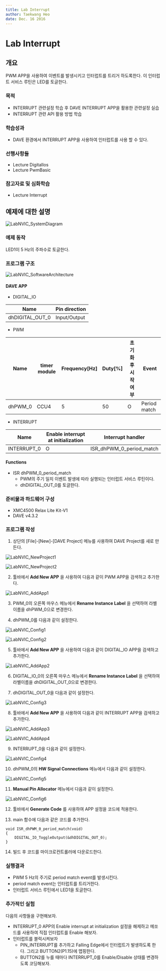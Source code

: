 ```yaml
---
title: Lab Interrupt
author: Taekwang Heo  
date: Dec. 16 2016
---
```


# Lab Interrupt

## 개요
PWM APP을 사용하여 이벤트를 발생시키고 인터럽트를 트리거 하도록한다.  이 인터럽트 서비스 루틴은 LED를 토글한다.

### 목적
* INTERRUPT 관련설정 학습 후 DAVE INTERRUPT APP을 활용한 관련설정 실습
* INTERRUPT 관련 API 활용 방법 학습

### 학습성과
* DAVE 환경에서 INTERRUPT APP을 사용하여 인터럽트를 사용 할 수 있다.

### 선행사항들
* Lecture DigitalIos
* Lecture PwmBasic

### 참고자료 및 심화학습
* Lecture Interrupt

## 예제에 대한 설명

![LabNVIC_SystemDiagram](./images/LabNVIC_SystemDiagram.png)

### 예제 동작
LED1이 5 Hz의 주파수로 토글한다.

### 프로그램 구조
![LabNVIC_SoftwareArchitecture](./images/LabNVIC_SoftwareArchitecture.png)
#### DAVE APP
* DIGITAL_IO

| Name            | Pin direction |
|-----------------|---------------|
| dhDIGITAL_OUT_0 | Input/Output  |

* PWM

| Name    | timer module | Frequency[Hz] | Duty[%] | 초기화 후 시작 여부 | Event        |
|---------|--------------|---------------|---------|---------------------|--------------|
| dhPWM_0 | CCU4         | 5             | 50      | O                   | Period match |

* INTERRUPT

Name        | Enable interrupt at initialization | Interrupt handler
------------|------------------------------------|-------------------------
INTERRUPT_0 | O                                  | ISR_dhPWM_0_period_match

#### Functions
* ISR dhPWM_0_period_match
    - PWM의 주기 일치 이벤트 발생에 따라 실행되는 인터럽트 서비스 루틴이다.
    - dhDIGITAL_OUT_0를 토글한다.

### 준비물과 하드웨어 구성
* XMC4500 Relax Lite Kit-V1
* DAVE v4.3.2

### 프로그램 작성
1. 상단의 [File]-[New]-[DAVE Project] 메뉴를 사용하여 DAVE Project를 새로 만든다.

  ![LabNVIC_NewProject1](./images/LabNVIC_NewProject1.png)

  ![LabNVIC_NewProject2](./images/LabNVIC_NewProject2.png)

2. 툴바에서 **Add New APP** 을 사용하여 다음과 같이 PWM APP을 검색하고 추가한다.

  ![LabNVIC_AddApp1](./images/LabNVIC_AddApp1.png)

3. PWM_0의 오른쪽 마우스 메뉴에서 **Rename Instance Label** 을 선택하여 라벨이름을  dhPWM_0으로 변경한다.

4. dhPWM_0를 다음과 같이 설정한다.

  ![LabNVIC_Config1](./images/LabNVIC_Config1.png)

  ![LabNVIC_Config2](./images/LabNVIC_Config2.png)

5. 툴바에서 **Add New APP** 을 사용하여 다음과 같이 DIGITAL_IO APP을 검색하고 추가한다.

  ![LabNVIC_AddApp2](./images/LabNVIC_AddApp2.png)

6. DIGITAL_IO_0의 오른쪽 마우스 메뉴에서 **Rename Instance Label** 을 선택하여 라벨이름을 dhDIGITAL_OUT_0으로 변경한다.

7. dhDIGITAL_OUT_0을 다음과 같이 설정한다.

  ![LabNVIC_Config3](./images/LabNVIC_Config3.png)

8. 툴바에서 **Add New APP** 을 사용하여 다음과 같이 INTERRUPT APP을 검색하고 추가한다.

  ![LabNVIC_AddApp3](./images/LabNVIC_AddApp3.png)

  ![LabNVIC_AddApp4](./images/LabNVIC_AddApp4.png)

9. INTERRUPT_0을 다음과 같이 설정한다.

  ![LabNVIC_Config4](./images/LabNVIC_Config4.png)

10. dhPWM_0의 **HW Signal Connections** 메뉴에서 다음과 같이 설정한다.

  ![LabNVIC_Config5](./images/LabNVIC_Config5.png)

11. **Manual Pin Allocator** 메뉴에서 다음과 같이 설정한다.

  ![LabNVIC_Config6](./images/LabNVIC_Config6.png)

12. 툴바에서 **Generate Code** 를 사용하여 APP 설정을 코드에 적용한다.

13. main 함수에 다음과 같은 코드를 추가한다.

```
void ISR_dhPWM_0_period_match(void)
{
	DIGITAL_IO_ToggleOutput(&dhDIGITAL_OUT_0);
}
```

14. 빌드 후 코드를 마이크로컨트롤러에 다운로드한다.

### 실행결과
* PWM 5 Hz의 주기로 period match event를 발생시킨다.
* period match event는 인터럽트를 트리거한다.
* 인터럽트 서비스 루틴에서 LED1을 토글한다.

### 추가적인 실험
다음의 사항들을 구현해보자.

* INTERRUPT_0 APP의 Enable interrupt at initialization 설정을 해제하고 메쏘드를 사용하여 직접 인터럽트를 Enable 해보자.
* 인터럽트를 블럭시켜보자
    - PIN_INTERRUPT를 추가하고 Falling Edge에서 인터럽트가 발생하도록 한다. 그리고 BUTTON2(P1.15)에 맵핑한다.
    - BUTTON2를 누를 때마다 INTERRUPT_0를 Enable/Disable 상태를 변경하도록 코딩해보자.
